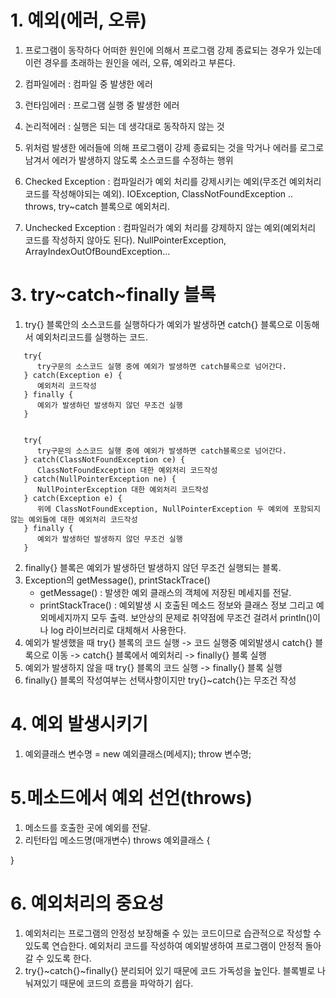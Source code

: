 # 1. 예외(에러, 오류)
1. 프로그램이 동작하다 어떠한 원인에 의해서 프로그램 강제 종료되는 경우가 있는데 이런 경우를 초래하는 원인을 에러, 오류, 예외라고 부른다.
2. 컴파일에러 : 컴파일 중 발생한 에러
3. 런타임에러 : 프로그램 실행 중 발생한 에러
4. 논리적에러 : 실행은 되는 데 생각대로 동작하지 않는 것

1. 위처럼 발생한 에러들에 의해 프로그램이 강제 종료되는 것을 막거나 에러를 로그로 남겨서 에러가 발생하지 않도록 소스코드를 수정하는 행위
2. Checked Exception : 컴파일러가 예외 처리를 강제시키는 예외(무조건 예외처리 코드를 작성해야되는 예외). IOException, ClassNotFoundException .. throws, try~catch 블록으로 예외처리.
3. Unchecked Exception : 컴파일러가 예외 처리를 강제하지 않는 예외(예외처리 코드를 작성하지 않아도 된다). NullPointerException, ArrayIndexOutOfBoundException...

# 3. try~catch~finally 블록
1. try{} 블록안의 소스코드를 실행하다가 예외가 발생하면 catch{} 블록으로 이동해서 예외처리코드를 실행하는 코드.
```
   try{
      try구문의 소스코드 실행 중에 예외가 발생하면 catch블록으로 넘어간다.
   } catch(Exception e) {
      예외처리 코드작성
   } finally {
      예외가 발생하던 발생하지 않던 무조건 실행
   }


   try{
      try구문의 소스코드 실행 중에 예외가 발생하면 catch블록으로 넘어간다.
   } catch(ClassNotFoundException ce) {
      ClassNotFoundException 대한 예외처리 코드작성
   } catch(NullPointerException ne) {
      NullPointerException 대한 예외처리 코드작성
   } catch(Exception e) {
      위에 ClassNotFoundException, NullPointerException 두 예외에 포함되지 않는 예외들에 대한 예외처리 코드작성
   } finally {
      예외가 발생하던 발생하지 않던 무조건 실행
   }
```
2. finally{} 블록은 예외가 발생하던 발생하지 않던 무조건 실행되는 블록.
3. Exception의 getMessage(), printStackTrace()
   - getMessage() : 발생한 예외 클래스의 객체에 저장된 메세지를 전달.
   - printStackTrace() : 예외발생 시 호출된 메소드 정보와 클래스 정보
                       그리고 예외메세지까지 모두 출력. 보안상의 문제로
                       취약점에 무조건 걸려서 println()이나 log 라이브러리로
                       대체해서 사용한다.
4. 예외가 발생했을 때
   try{} 블록의 코드 실행 
   -> 코드 실행중 예외발생시 catch{} 블록으로 이동
   -> catch{} 블록에서 예외처리 -> finally{} 블록 실행
5. 예외가 발생하지 않을 때 
   try{} 블록의 코드 실행 -> finally{} 블록 실행
6. finally{} 블록의 작성여부는 선택사항이지만 try{}~catch{}는 무조건 작성

# 4. 예외 발생시키기
1. 예외클래스 변수명 = new 예외클래스(메세지);
    throw 변수명;

# 5.메소드에서 예외 선언(throws)
1. 메소드를 호출한 곳에 예외를 전달.
2. 리턴타입 메소드명(매개변수) throws 예외클래스 {

}

# 6. 예외처리의 중요성
1. 예외처리는 프로그램의 안정성 보장해줄 수 있는 코드이므로
습관적으로 작성할 수 있도록 연습한다. 예외처리 코드를 작성하여
예외발생하여 프로그램이 안정적 돌아갈 수 있도록 한다.
2. try{}~catch{}~finally{} 분리되어 있기 때문에 코드 가독성을
높인다. 블록별로 나눠져있기 때문에 코드의 흐름을 파악하기 쉽다.
